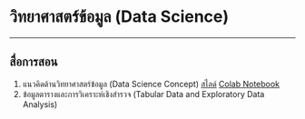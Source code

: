 # วิทยาศาสตร์ข้อมูล (Data Science)
---
## สื่อการสอน
1. แนวคิดด้านวิทยาศาสตร์ข้อมูล (Data Science Concept) [สไลด์](https://github.com/santitham/data-science/blob/b191900a5cefee569a643b85ab0547e4c42f6eea/lectures/1-data-science-concept.pdf) [Colab Notebook](https://colab.research.google.com/drive/1Jp_etz6rejxOHl0lkgSK66A1VBXEneO-?usp=sharing)
2. ข้อมูลตารางและการวิเคราะห์เชิงสำรวจ (Tabular Data and Exploratory Data Analysis)
